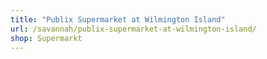 ```yaml
---
title: "Publix Supermarket at Wilmington Island"
url: /savannah/publix-supermarket-at-wilmington-island/
shop: Supermarkt
---
```

